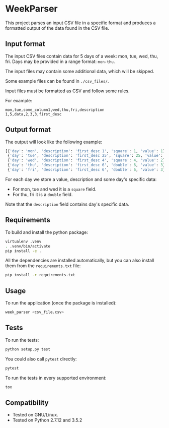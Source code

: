 # WeekParser

This project parses an input CSV file in a specific format and produces
a formatted output of the data found in the CSV file.

## Input format

The input CSV files contain data for 5 days of a week: mon, tue, wed, thu,
fri. Days may be provided in a range format: `mon-thu`.

The input files may contain some additional data, which will be skipped.

Some example files can be found in `./csv_files/`.

Input files must be formatted as CSV and follow some rules.

For example:

```csv
mon,tue,some_column1,wed,thu,fri,description
1,5,data,2,3,3,first_desc
```

## Output format

The output will look like the following example:

```python
[{'day': 'mon', 'description': 'first_desc 1', 'square': 1, 'value': 1},
 {'day': 'tue', 'description': 'first_desc 25', 'square': 25, 'value': 5},
 {'day': 'wed', 'description': 'first_desc 4', 'square': 4, 'value': 2},
 {'day': 'thu', 'description': 'first_desc 6', 'double': 6, 'value': 3},
 {'day': 'fri', 'description': 'first_desc 6', 'double': 6, 'value': 3}]
```

For each day we store a value, description and some day's specific data:

- For mon, tue and wed it is a `square` field.
- For thu, fri it is a `double` field.

Note that the `description` field contains day's specific data.

## Requirements

To build and install the python package:

```bash
virtualenv .venv
. .venv/bin/activate
pip install -e .
```

All the dependencies are installed automatically, but you can also install them
from the `requirements.txt` file:

```bash
pip install -r requirements.txt
```

## Usage

To run the application (once the package is installed):

```bash
week_parser <csv_file.csv>
```

## Tests

To run the tests:

```bash
python setup.py test
```

You could also call `pytest` directly:

```bash
pytest
```

To run the tests in every supported environment:

```bash
tox
```

## Compatibility

- Tested on GNU/Linux.
- Tested on Python 2.7.12 and 3.5.2
